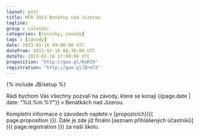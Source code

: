 ```yaml
---
layout: post
title: MČR 2013 Benátky nad Jizerou
tagline: 
group : calendar
categories: [novinky, zavody]
tags : [závody]
date: 2013-02-16 09:00:00 UTC
dateFrom: 2013-02-16 08:30:00 UTC
dateTo: 2013-02-16 17:00:00 UTC
proposition: "http://goo.gl/KoKCH"
registration: "http://goo.gl/Qrm72"
---
```

{% include JB/setup %}

Rádi bychom Vás všechny pozvali na závody, které se konají {{page.date | date: "%d.%m.%Y"}} v Benátkách nad Jizerou.

Kompletní informace o závodech najdete v [propozicích]({{ page.proposition }}). Dále je zde již finální [seznam přihlášených účastníků]({{ page.registration }}) za naši školu.
